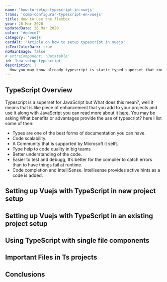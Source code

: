 ```yaml
---
name: 'how-to-setup-typescript-in-vuejs'
trans: 'como-configurar-typescript-en-vuejs'
title: How to use the flexbox
year: 26 Mar 2020
updatedDate: 26 Mar 2020
color: '#edece7'
category: 'vuejs'
cardAlt: 'Article on how to setup typescript in vuejs'
isTextColorDark: true
noMainImage: false
# extraComponent: 'Datatable'
id: 'how-setup-typescript'
description: |
  How you may know already typescript is static typed superset that compiles plain JavaScript, in other words it allow us to use type checking in our code let see the benefits of this bellow.
---
```


## TypeScript Overview
Typescript is a superset for JavaScript but What does this mean?, well it means that is like piece of enhancement that you add to your projects and use it along with JavaScript you can read more about it [here](https://www.typescriptlang.org/docs/handbook/basic-types.html). You may be asking What benefits or advantages provide the use of typescript? here I list some of then:

- Types are one of the best forms of documentation you can have.
- Code scalability.
- A Community that is supported by Microsoft it selft.
- Type help to code quality in big teams
- Better understanding of the code.
- Easier to test and debugg, It’s better for the compiler to catch errors than to have things fail at runtime.
- Code completion and IntelliSense. Intellisense provides active hints as a code is added.

## Setting up Vuejs with TypeScript in new project setup
## Setting up Vuejs with TypeScript in an existing project setup
## Using TypeScript with single file components
## Important Files in Ts projects
## Conclusions